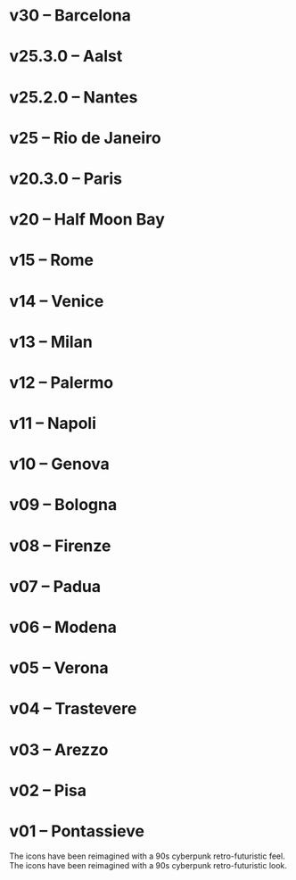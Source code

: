 # v30 –  Barcelona
# v25.3.0 – Aalst
# v25.2.0 – Nantes
# v25 – Rio de Janeiro
# v20.3.0 – Paris
# v20 – Half Moon Bay
# v15 – Rome
# v14 – Venice
# v13 – Milan
# v12 – Palermo
# v11 – Napoli
# v10 – Genova
# v09 – Bologna
# v08 – Firenze
# v07 – Padua
# v06 – Modena
# v05 – Verona
# v04 – Trastevere
# v03 – Arezzo
# v02 – Pisa
# v01 – Pontassieve

The icons have been reimagined with a 90s cyberpunk retro-futuristic feel.
The icons have been reimagined with a 90s cyberpunk retro-futuristic look.